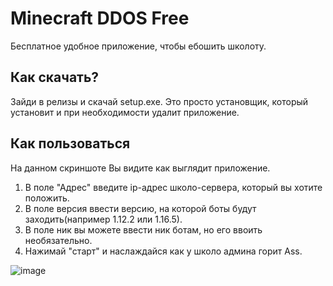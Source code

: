 # Minecraft DDOS Free

Бесплатное удобное приложение, чтобы ебошить школоту.

## Как скачать?

Зайди в релизы и скачай setup.exe. Это просто установщик, который установит и при необходимости удалит приложение.

## Как пользоваться


На данном скриншоте Вы видите как выглядит приложение.
1) В поле "Адрес" введите ip-адрес школо-сервера, который вы хотите положить. 
2) В поле версия ввести версию, на которой боты будут заходить(например 1.12.2 или 1.16.5).
3) В поле ник вы можете ввести ник ботам, но его ввоить необязательно.
4) Нажимай "старт" и наслаждайся как у школо админа горит Ass.


![image](https://user-images.githubusercontent.com/93156853/208310369-bbe1b0ca-8a3b-4934-bf07-c6cdd68961b7.png)
